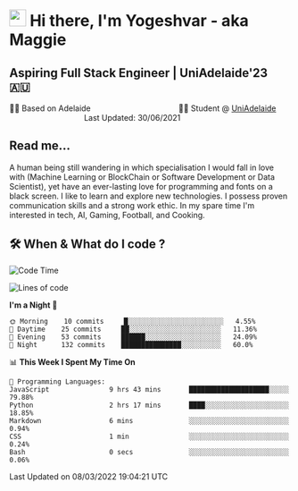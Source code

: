 <h1><img src="https://emojis.slackmojis.com/emojis/images/1531849430/4246/blob-sunglasses.gif?1531849430" width="30"/> Hi there, I'm Yogeshvar - aka Maggie</h1>

## Aspiring Full Stack Engineer | UniAdelaide'23 🇦🇺  
🏂🏻  Based on Adelaide &nbsp;&nbsp;&nbsp;&nbsp;&nbsp;&nbsp;&nbsp;&nbsp;&nbsp;&nbsp;&nbsp;&nbsp;&nbsp;&nbsp;&nbsp;&nbsp;&nbsp;&nbsp;&nbsp;&nbsp;&nbsp;&nbsp;&nbsp;&nbsp;&nbsp;&nbsp;&nbsp;&nbsp;&nbsp;&nbsp;&nbsp;&nbsp;&nbsp;&nbsp;&nbsp;&nbsp;&nbsp;&nbsp;&nbsp;👨‍💻 Student @ [UniAdelaide](https://www.adelaide.edu.au)   &nbsp;&nbsp;&nbsp;&nbsp;&nbsp;&nbsp;&nbsp;&nbsp;&nbsp;&nbsp;&nbsp;&nbsp;&nbsp;&nbsp;&nbsp;&nbsp;&nbsp;&nbsp;&nbsp;&nbsp;&nbsp;&nbsp;&nbsp;&nbsp;&nbsp;&nbsp;&nbsp;&nbsp;&nbsp;&nbsp;&nbsp;&nbsp; &nbsp;Last Updated: 30/06/2021

## Read me...

A human being still wandering in which specialisation I would fall in love with (Machine Learning or BlockChain or Software Development or Data Scientist), yet have an ever-lasting love for programming and fonts on a black screen. I like to learn and explore new technologies. I possess proven communication skills and a strong work ethic. In my spare time I'm interested in tech, AI, Gaming, Football, and Cooking.

## 🛠 When & What do I code ?  

<!--START_SECTION:waka-->
![Code Time](http://img.shields.io/badge/Code%20Time-1%2C248%20hrs%2028%20mins-blue)

![Lines of code](https://img.shields.io/badge/From%20Hello%20World%20I%27ve%20Written-101%20Thousand%20lines%20of%20code-blue)

**I'm a Night 🦉** 

```text
🌞 Morning    10 commits     █░░░░░░░░░░░░░░░░░░░░░░░░   4.55% 
🌆 Daytime    25 commits     ██░░░░░░░░░░░░░░░░░░░░░░░   11.36% 
🌃 Evening    53 commits     ██████░░░░░░░░░░░░░░░░░░░   24.09% 
🌙 Night      132 commits    ███████████████░░░░░░░░░░   60.0%

```


📊 **This Week I Spent My Time On** 

```text
💬 Programming Languages: 
JavaScript               9 hrs 43 mins       ████████████████████░░░░░   79.88% 
Python                   2 hrs 17 mins       ████░░░░░░░░░░░░░░░░░░░░░   18.85% 
Markdown                 6 mins              ░░░░░░░░░░░░░░░░░░░░░░░░░   0.94% 
CSS                      1 min               ░░░░░░░░░░░░░░░░░░░░░░░░░   0.24% 
Bash                     0 secs              ░░░░░░░░░░░░░░░░░░░░░░░░░   0.06%

```


 Last Updated on 08/03/2022 19:04:21 UTC
<!--END_SECTION:waka-->
